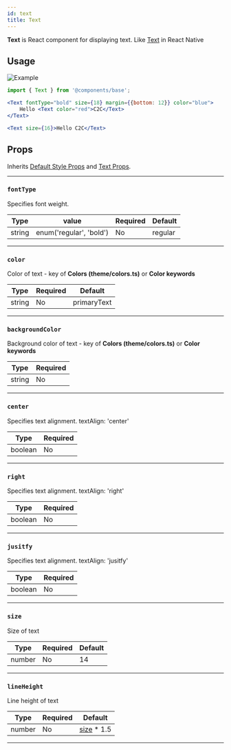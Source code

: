 ```yaml
---
id: text
title: Text
---
```


**Text** is React component for displaying text. Like [Text](https://reactnative.dev/docs/text) in React Native

## Usage

<img src="/example/text/text1.jpg" alt="Example" />

```jsx
import { Text } from '@components/base';

<Text fontType="bold" size={18} margin={{bottom: 12}} color="blue">
    Hello <Text color="red">C2C</Text>
</Text>

<Text size={16}>Hello C2C</Text>
```

## Props

Inherits [Default Style Props](../props/common#defaultstyleprops) and [Text Props](https://reactnative.dev/docs/text#props).

---

### `fontType`

Specifies font weight. 

| Type   |               value      | Required | Default  |
| ------ | ------------------------ | -------- | -------- |
| string | enum('regular', 'bold')  |  No      | regular  |

---

### `color`

Color of text - key of **Colors (theme/colors.ts)** or **Color keywords**

| Type   | Required | Default     |
| ------ | -------- | ----------- |
| string |  No      | primaryText |

---

### `backgroundColor`

Background color of text - key of **Colors (theme/colors.ts)** or **Color keywords**

| Type   | Required |
| ------ | -------- |
| string |  No      |

---

### `center`

Specifies text alignment. textAlign: 'center'

| Type    | Required |
| ------- | -------- |
| boolean |  No      |

---

### `right`

Specifies text alignment. textAlign: 'right'

| Type    | Required |
| ------- | -------- |
| boolean |  No      |

---

### `jusitfy`

Specifies text alignment. textAlign: 'jusitfy'

| Type    | Required |
| ------- | -------- |
| boolean |  No      |

---

### `size`

Size of text

| Type    | Required | Default  |
| ------- | -------- | -------- |
| number  |  No      | 14       |

---

### `lineHeight`

Line height of text

| Type    | Required | Default                |
| ------- | -------- | ---------------------- |
| number  |  No      | [size](text#size) * 1.5|

---